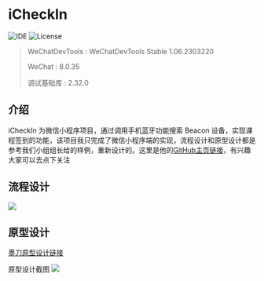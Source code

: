 # iCheckIn
![IDE](https://img.shields.io/badge/IDE-WeChatDevTools-brightgreen.svg) 
![License](https://img.shields.io/badge/License-Apache2-orange.svg)

> WeChatDevTools : WeChatDevTools Stable 1.06.2303220
> 
> WeChat : 8.0.35
>
> 调试基础库 : 2.32.0

## 介绍
iCheckIn 为微信小程序项目，通过调用手机蓝牙功能搜索 Beacon 设备，实现课程签到的功能，该项目我只完成了微信小程序端的实现，流程设计和原型设计都是参考我们小组组长给的样例，重新设计的。这里是他的[GitHub主页链接](https://github.com/tokgocode)，有兴趣大家可以去点下关注

## 流程设计
![](https://gitee.com/lijinjiang01/image/raw/master/iCheckIn/pic01.png)

## 原型设计
[墨刀原型设计链接](https://modao.cc/app/KsyPQPKKrukzxa2eCfnkvE)

原型设计截图
![](https://gitee.com/lijinjiang01/image/raw/master/iCheckIn/pic02.png)